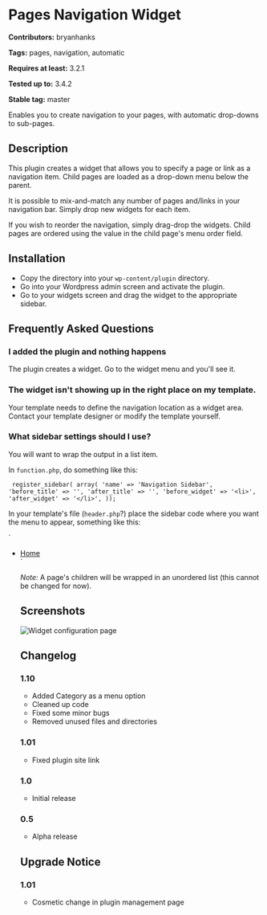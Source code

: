 # Pages Navigation Widget
**Contributors:** bryanhanks

**Tags:** pages, navigation, automatic

**Requires at least:** 3.2.1

**Tested up to:** 3.4.2

**Stable tag:** master

Enables you to create navigation to your pages, with automatic drop-downs to sub-pages.

## Description

This plugin creates a widget that allows you to specify a page or link as a navigation item. Child pages are loaded as a drop-down menu below the parent.

It is possible to mix-and-match any number of pages and/links in your navigation bar. Simply drop new widgets for each item.

If you wish to reorder the navigation, simply drag-drop the widgets. Child pages are ordered using the value in the child page's menu order field.

## Installation
* Copy the directory into your `wp-content/plugin` directory.
* Go into your Wordpress admin screen and activate the plugin.
* Go to your widgets screen and drag the widget to the appropriate sidebar.

## Frequently Asked Questions

### I added the plugin and nothing happens

The plugin creates a widget. Go to the widget menu and you'll see it.

### The widget isn't showing up in the right place on my template.

Your template needs to define the navigation location as a widget area.
Contact your template designer or modify the template yourself.

### What sidebar settings should I use?

You will want to wrap the output in a list item.

In `function.php`, do something like this:

`  register_sidebar( array(
          'name' => 'Navigation Sidebar',
          'before_title' => '',
          'after_title' => '',
          'before_widget' => '<li>',
          'after_widget' => '</li>',
  ));
`

In your template's file (`header.php`?) place the sidebar code where you want the menu to appear, something like this:

`<div id="navbar">
  <div id="navbarleft">
    <ul id="nav">
      <li><a href="/">Home</a></li>
<?php
if (
 !function_exists('dynamic_sidebar') ||
 !dynamic_sidebar("Navigation Sidebar")
) {}
?>
`

*Note:* A page's children will be wrapped in an unordered list (this cannot be changed for now).

## Screenshots

![Widget configuration page](master/screenshot-1.png?raw=true)

## Changelog

### 1.10
* Added Category as a menu option
* Cleaned up code
* Fixed some minor bugs
* Removed unused files and directories

### 1.01
* Fixed plugin site link

### 1.0
* Initial release

### 0.5
* Alpha release

## Upgrade Notice

### 1.01
* Cosmetic change in plugin management page

